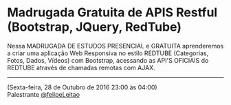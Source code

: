 # Madrugada Gratuita de APIS Restful (Bootstrap, JQuery, RedTube)

Nessa MADRUGADA DE ESTUDOS PRESENCIAL e GRATUITA aprenderemos a criar uma aplicação Web Responsiva no estilo REDTUBE (Categorias, Fotos, Dados, Vídeos) com Bootstrap, acessando as API'S OFICIAIS do REDTUBE através de chamadas remotas com AJAX.

---

(Sexta-feira, 28 de Outubro de 2016 23:00 às 04:00)<br>
Palestrante [@felipeLeitao](http://github.com/felipeLeitao)
